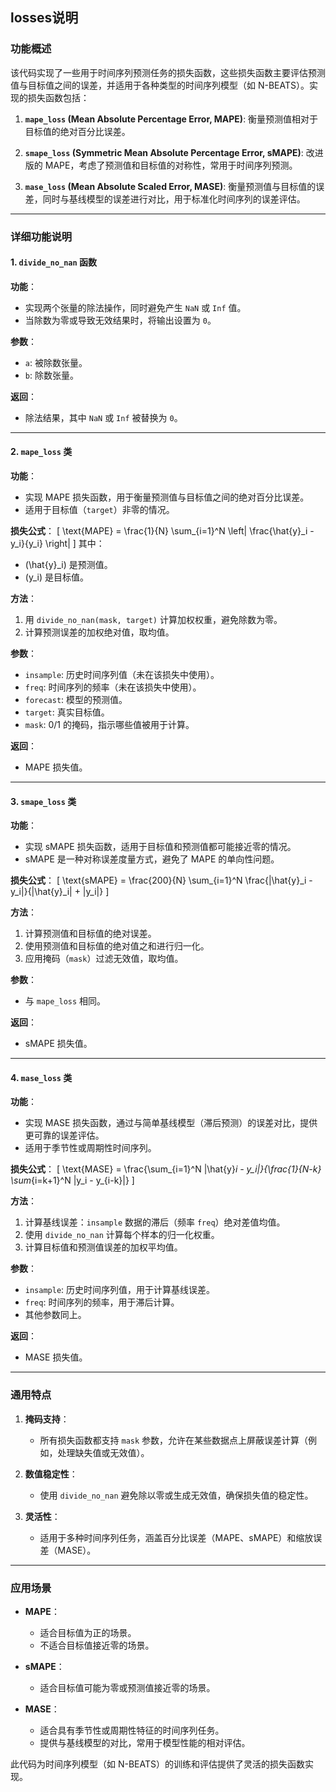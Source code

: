 ## losses说明
### 功能概述
该代码实现了一些用于时间序列预测任务的损失函数，这些损失函数主要评估预测值与目标值之间的误差，并适用于各种类型的时间序列模型（如 N-BEATS）。实现的损失函数包括：

1. **`mape_loss` (Mean Absolute Percentage Error, MAPE)**:
   衡量预测值相对于目标值的绝对百分比误差。

2. **`smape_loss` (Symmetric Mean Absolute Percentage Error, sMAPE)**:
   改进版的 MAPE，考虑了预测值和目标值的对称性，常用于时间序列预测。

3. **`mase_loss` (Mean Absolute Scaled Error, MASE)**:
   衡量预测值与目标值的误差，同时与基线模型的误差进行对比，用于标准化时间序列的误差评估。

---

### 详细功能说明

#### 1. `divide_no_nan` 函数
**功能**：
- 实现两个张量的除法操作，同时避免产生 `NaN` 或 `Inf` 值。
- 当除数为零或导致无效结果时，将输出设置为 `0`。

**参数**：
- `a`: 被除数张量。
- `b`: 除数张量。

**返回**：
- 除法结果，其中 `NaN` 或 `Inf` 被替换为 `0`。

---

#### 2. `mape_loss` 类
**功能**：
- 实现 MAPE 损失函数，用于衡量预测值与目标值之间的绝对百分比误差。
- 适用于目标值（`target`）非零的情况。

**损失公式**：
\[
\text{MAPE} = \frac{1}{N} \sum_{i=1}^N \left| \frac{\hat{y}_i - y_i}{y_i} \right|
\]
其中：
- \(\hat{y}_i\) 是预测值。
- \(y_i\) 是目标值。

**方法**：
1. 用 `divide_no_nan(mask, target)` 计算加权权重，避免除数为零。
2. 计算预测误差的加权绝对值，取均值。

**参数**：
- `insample`: 历史时间序列值（未在该损失中使用）。
- `freq`: 时间序列的频率（未在该损失中使用）。
- `forecast`: 模型的预测值。
- `target`: 真实目标值。
- `mask`: 0/1 的掩码，指示哪些值被用于计算。

**返回**：
- MAPE 损失值。

---

#### 3. `smape_loss` 类
**功能**：
- 实现 sMAPE 损失函数，适用于目标值和预测值都可能接近零的情况。
- sMAPE 是一种对称误差度量方式，避免了 MAPE 的单向性问题。

**损失公式**：
\[
\text{sMAPE} = \frac{200}{N} \sum_{i=1}^N \frac{|\hat{y}_i - y_i|}{|\hat{y}_i| + |y_i|}
\]

**方法**：
1. 计算预测值和目标值的绝对误差。
2. 使用预测值和目标值的绝对值之和进行归一化。
3. 应用掩码（`mask`）过滤无效值，取均值。

**参数**：
- 与 `mape_loss` 相同。

**返回**：
- sMAPE 损失值。

---

#### 4. `mase_loss` 类
**功能**：
- 实现 MASE 损失函数，通过与简单基线模型（滞后预测）的误差对比，提供更可靠的误差评估。
- 适用于季节性或周期性时间序列。

**损失公式**：
\[
\text{MASE} = \frac{\sum_{i=1}^N |\hat{y}_i - y_i|}{\frac{1}{N-k} \sum_{i=k+1}^N |y_i - y_{i-k}|}
\]

**方法**：
1. 计算基线误差：`insample` 数据的滞后（频率 `freq`）绝对差值均值。
2. 使用 `divide_no_nan` 计算每个样本的归一化权重。
3. 计算目标值和预测值误差的加权平均值。

**参数**：
- `insample`: 历史时间序列值，用于计算基线误差。
- `freq`: 时间序列的频率，用于滞后计算。
- 其他参数同上。

**返回**：
- MASE 损失值。

---

### 通用特点

1. **掩码支持**：
   - 所有损失函数都支持 `mask` 参数，允许在某些数据点上屏蔽误差计算（例如，处理缺失值或无效值）。

2. **数值稳定性**：
   - 使用 `divide_no_nan` 避免除以零或生成无效值，确保损失值的稳定性。

3. **灵活性**：
   - 适用于多种时间序列任务，涵盖百分比误差（MAPE、sMAPE）和缩放误差（MASE）。

---

### 应用场景

- **MAPE**：
  - 适合目标值为正的场景。
  - 不适合目标值接近零的场景。

- **sMAPE**：
  - 适合目标值可能为零或预测值接近零的场景。

- **MASE**：
  - 适合具有季节性或周期性特征的时间序列任务。
  - 提供与基线模型的对比，常用于模型性能的相对评估。

此代码为时间序列模型（如 N-BEATS）的训练和评估提供了灵活的损失函数实现。
